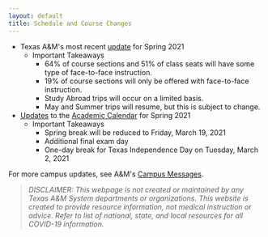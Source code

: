 ```yaml
---
layout: default
title: Schedule and Course Changes
---
```

* Texas A&M's most recent [update](https://provost.tamu.edu/Campus-Messages/Planning-for-Spring-%E2%80%9921?_ga=2.159403901.1381087170.1605901065-312577730.1564419345) for Spring 2021
  * Important Takeaways
    * 64% of course sections and 51% of class seats will have some type of face-to-face instruction.
    * 19% of course sections will only be offered with face-to-face instruction.
    * Study Abroad trips will occur on a limited basis.
    * May and Summer trips will resume, but this is subject to change.
* [Updates](https://provost.tamu.edu/Campus-Messages/Changes-to-spring-semester-calendar?_ga=2.157009147.1381087170.1605901065-312577730.1564419345) to the [Academic Calendar](http://trk.tamu.edu/trk/click?ref=ztotana6v_2-8fa8x3858ax05707&) for Spring 2021
  * Important Takeaways
    * Spring break will be reduced to Friday, March 19, 2021
    * Additional final exam day
    * One-day break for Texas Independence Day on Tuesday, March 2, 2021
    
For more campus updates, see A&M's [Campus Messages](https://www.tamu.edu/coronavirus/messages/index.html).

> *DISCLAIMER: This webpage is not created or maintained by any Texas A&M System departments or organizations. This website is created to provide resource information, not medical instruction or advice. Refer to list of national, state, and local resources for all COVID-19 information.*
